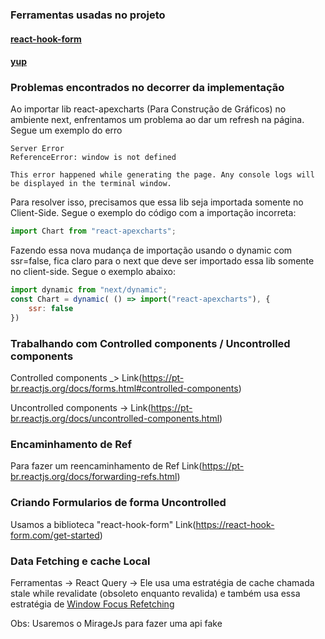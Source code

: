 ### Ferramentas usadas no projeto

#### [react-hook-form](https://react-hook-form.com/get-started#Quickstart)

#### [yup](https://react-hook-form.com/get-started#SchemaValidation)

### Problemas encontrados no decorrer da implementação

Ao importar lib react-apexcharts (Para Construção de Gráficos) no ambiente next, enfrentamos um problema ao dar um refresh na página. Segue um exemplo do erro

```
Server Error
ReferenceError: window is not defined

This error happened while generating the page. Any console logs will be displayed in the terminal window.

```

Para resolver isso, precisamos que essa lib seja importada somente no Client-Side. Segue o exemplo do código com a importação incorreta:
```jsx
import Chart from "react-apexcharts";
```
Fazendo essa nova mudança de importação usando o dynamic com ssr=false, fica claro para o next que deve ser importado essa lib somente no client-side. Segue o exemplo abaixo:
```jsx
import dynamic from "next/dynamic";
const Chart = dynamic( () => import("react-apexcharts"), {
    ssr: false
})  
```

### Trabalhando com Controlled components / Uncontrolled components

Controlled components _> Link(https://pt-br.reactjs.org/docs/forms.html#controlled-components)

Uncontrolled components -> Link(https://pt-br.reactjs.org/docs/uncontrolled-components.html)


### Encaminhamento de Ref

Para fazer um reencaminhamento de Ref Link(https://pt-br.reactjs.org/docs/forwarding-refs.html)

### Criando Formularios de forma Uncontrolled
Usamos a biblioteca "react-hook-form" Link(https://react-hook-form.com/get-started)


### Data Fetching e cache Local


Ferramentas -> React Query -> Ele usa uma estratégia de cache chamada stale while revalidate (obsoleto enquanto revalida) e também usa essa estratégia de [Window Focus Refetching](https://react-query.tanstack.com/guides/window-focus-refetching)

Obs: Usaremos o MirageJs para fazer uma api fake